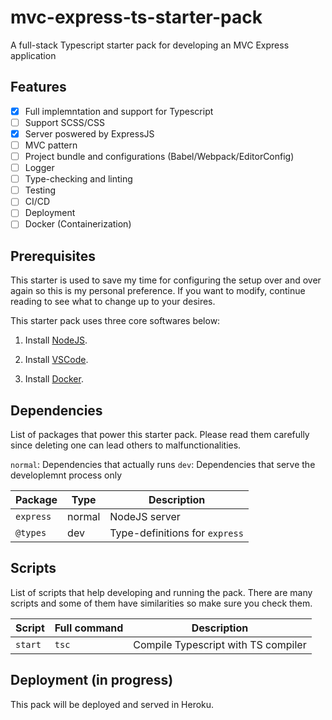 # mvc-express-ts-starter-pack

A full-stack Typescript starter pack for developing an MVC Express application

## Features

- [X] Full implemntation and support for Typescript
- [ ] Support SCSS/CSS
- [X] Server poswered by ExpressJS
- [ ] MVC pattern
- [ ] Project bundle and configurations (Babel/Webpack/EditorConfig)
- [ ] Logger
- [ ] Type-checking and linting
- [ ] Testing
- [ ] CI/CD
- [ ] Deployment
- [ ] Docker (Containerization)

## Prerequisites

This starter is used to save my time for configuring the setup over and over again so this is my personal preference. If you want to modify, continue reading to see what to change up to your desires.

This starter pack uses three core softwares below: 

1. Install [NodeJS](https://nodejs.org/en/).

2. Install [VSCode](https://code.visualstudio.com/).

3. Install [Docker](https://www.docker.com/).

## Dependencies

List of packages that power this starter pack. Please read them carefully since deleting one can lead others to malfunctionalities.

`normal`: Dependencies that actually runs
`dev`: Dependencies that serve the developlemnt process only

| Package| Type | Description |
| --- | --- | --- |
| `express` | normal | NodeJS server  |
| `@types` | dev | Type-definitions for `express` |

## Scripts

List of scripts that help developing and running the pack. There are many scripts and some of them have similarities so make sure you check them.

| Script | Full command | Description |
| --- | --- | --- |
| `start` | `tsc` | Compile Typescript with TS compiler |

## Deployment (in progress)

This pack will be deployed and served in Heroku.
